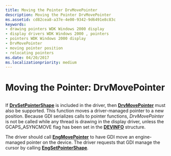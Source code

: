 ```yaml
---
title: Moving the Pointer DrvMovePointer
description: Moving the Pointer DrvMovePointer
ms.assetid: cd82cea8-a37e-4e00-9342-9d6491e8c83c
keywords:
- drawing pointers WDK Windows 2000 display
- display drivers WDK Windows 2000 , pointers
- pointers WDK Windows 2000 display
- DrvMovePointer
- moving pointer position
- relocating pointers
ms.date: 04/20/2017
ms.localizationpriority: medium
---
```


# Moving the Pointer: DrvMovePointer


## <span id="ddk_moving_the_pointer_drvmovepointer_gg"></span><span id="DDK_MOVING_THE_POINTER_DRVMOVEPOINTER_GG"></span>


If [**DrvSetPointerShape**](/windows/desktop/api/winddi/nf-winddi-drvsetpointershape) is included in the driver, then [**DrvMovePointer**](/windows/desktop/api/winddi/nf-winddi-drvmovepointer) must also be supported. This function moves a driver-managed pointer to a new position. Because GDI serializes calls to pointer functions, *DrvMovePointer* is not be called while any thread is drawing in the display driver, unless the GCAPS\_ASYNCMOVE flag has been set in the [**DEVINFO**](/windows/desktop/api/winddi/ns-winddi-tagdevinfo) structure.

The driver should call [**EngMovePointer**](/windows/desktop/api/winddi/nf-winddi-engmovepointer) to have GDI move an engine-managed pointer on the device. The driver requests that GDI manage the cursor by calling [**EngSetPointerShape**](/windows/desktop/api/winddi/nf-winddi-engsetpointershape).

 

